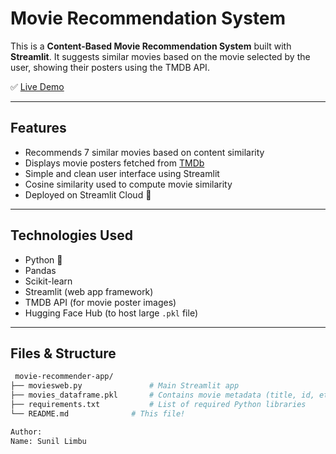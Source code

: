 # Movie Recommendation System

This is a **Content-Based Movie Recommendation System** built with **Streamlit**. It suggests similar movies based on the movie selected by the user, showing their posters using the TMDB API.

✅ [Live Demo]([https://movie-recommender-app-fbprncncuguwshfdw9jxn3.streamlit.app/](https://movie-recommender-app-yawzdd76r54lwybv3hhjjp.streamlit.app/))

---

## Features

- Recommends 7 similar movies based on content similarity
- Displays movie posters fetched from [TMDb](https://www.themoviedb.org/)
- Simple and clean user interface using Streamlit
- Cosine similarity used to compute movie similarity
- Deployed on Streamlit Cloud 🚀

---

## Technologies Used

- Python 🐍
- Pandas
- Scikit-learn
- Streamlit (web app framework)
- TMDB API (for movie poster images)
- Hugging Face Hub (to host large `.pkl` file)

---

## Files & Structure

```bash
 movie-recommender-app/
├── moviesweb.py               # Main Streamlit app
├── movies_dataframe.pkl       # Contains movie metadata (title, id, etc.)
├── requirements.txt           # List of required Python libraries
└── README.md              # This file!

Author:
Name: Sunil Limbu
